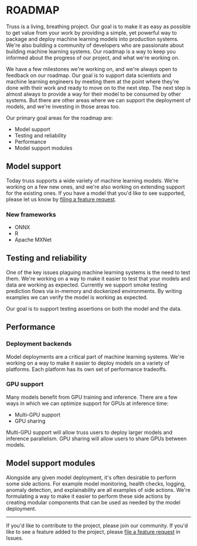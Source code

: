 # ROADMAP

Truss is a living, breathing project. Our goal is to make it as easy as possible
to get value from your work by providing a simple, yet powerful way to package
and deploy machine learning models into production systems. We're also building
a community of developers who are passionate about building machine learning
systems. Our roadmap is a way to keep you informed about the progress of our
project, and what we're working on.

We have a few milestones we're working on, and we're always open to feedback on
our roadmap. Our goal is to support data scientists and machine learning
engineers by meeting them at the point where they're done with their work and
ready to move on to the next step. The next step is almost always to provide a
way for their model to be consumed by other systems. But there are other areas
where we can support the deployment of models, and we're investing in those
areas too.

Our primary goal areas for the roadmap are:

- Model support
- Testing and reliability
- Performance
- Model support modules

## Model support

Today truss supports a wide variety of machine learning models. We're working on
a few new ones, and we're also working on extending support for the existing
ones. If you have a model that you'd like to see supported, please let us know
by [filing a feature request](https://github.com/basetenlabs/truss/issues).

### New frameworks

- ONNX
- R
- Apache MXNet

## Testing and reliability

One of the key issues plaguing machine learning systems is the need to test
them. We're working on a way to make it easier to test that your models and data
are working as expected. Currently we support smoke testing prediction flows via
in-memory and dockerized environments. By writing examples we can verify the
model is working as expected.

Our goal is to support testing assertions on both the model and the data.

## Performance

### Deployment backends

Model deployments are a critical part of machine learning systems. We're working
on a way to make it easier to deploy models on a variety of platforms. Each
platform has its own set of performance tradeoffs.

### GPU support

Many models benefit from GPU training and inference. There are a few ways in
which we can optimize support for GPUs at inference time:

- Multi-GPU support
- GPU sharing

Multi-GPU support will allow truss users to deploy larger models and inference
parallelism. GPU sharing will allow users to share GPUs between models.

## Model support modules

Alongside any given model deployment, it's often desirable to perform some side
actions. For example model monitoring, health checks, logging, anomaly
detection, and explainability are all examples of side actions. We're
formulating a way to make it easier to perform these side actions by creating
modular components that can be used as needed by the model deployment.

---

If you'd like to contribute to the project, please join our community. If you'd
like to see a feature added to the project, please [file a feature
request](https://github.com/basetenlabs/truss/issues) in Issues.